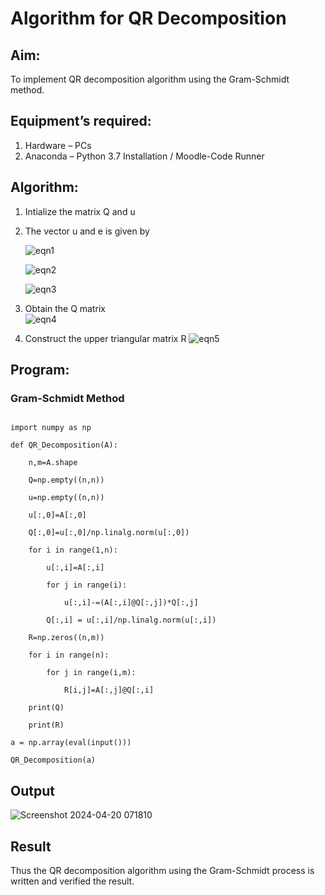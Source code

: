 # Algorithm for QR Decomposition
## Aim:
To implement QR decomposition algorithm using the Gram-Schmidt method.
## Equipment’s required:
1.	Hardware – PCs
2.	Anaconda – Python 3.7 Installation / Moodle-Code Runner
## Algorithm:
1.	Intialize the matrix Q and u
2.	The vector u and e is given by

    ![eqn1](./ex4.jpg)

    ![eqn2](./ex6.jpg)

    ![eqn3](./ex3.jpg)

3.	Obtain the Q matrix   
    ![eqn4](./ex1.jpg)
4.	Construct the upper triangular matrix R
    ![eqn5](./ex2.jpg)



## Program:
### Gram-Schmidt Method
```

import numpy as np

def QR_Decomposition(A):

    n,m=A.shape

    Q=np.empty((n,n))

    u=np.empty((n,n))

    u[:,0]=A[:,0]

    Q[:,0]=u[:,0]/np.linalg.norm(u[:,0])

    for i in range(1,n):

        u[:,i]=A[:,i]

        for j in range(i):

            u[:,i]-=(A[:,i]@Q[:,j])*Q[:,j]

        Q[:,i] = u[:,i]/np.linalg.norm(u[:,i])

    R=np.zeros((n,m))

    for i in range(n):

        for j in range(i,m):

            R[i,j]=A[:,j]@Q[:,i]

    print(Q)

    print(R)

a = np.array(eval(input()))

QR_Decomposition(a)

```

## Output

![Screenshot 2024-04-20 071810](https://github.com/RITHISHlearn/QRdecomposition/assets/145446645/dc7a6f43-d89c-466b-95e1-7790ac2bea51)
 

## Result
Thus the QR decomposition algorithm using the Gram-Schmidt process is written and verified the result.
